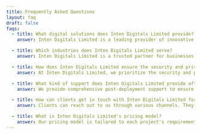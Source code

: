 ```yaml
---
title: Frequently Asked Questions
layout: faq
draft: false
faqs:
  - title: What digital solutions does Inten Digitals Limited provide?
    answer: Inten Digitals Limited is a leading provider of innovative digital solutions, specializing in Extended Realities (VR/AR/MR), AI, and Blockchain. Our team of experts offers tailored solutions using the latest advancements in these technologies. We also excel in developing mobile, web, and desktop applications, delivering robust and scalable software. Additionally, we provide consultations and support for optimizing CNC processes in the manufacturing industry. Committed to driving innovation, we exceed client expectations by staying up-to-date with emerging technologies and offering ongoing support. Inten Digitals Limited empowers businesses with our diverse range of digital solutions and expertise.

  - title: Which industries does Inten Digitals Limited serve?
    answer: Inten Digitals Limited is a trusted partner for businesses in various industries, offering tailored digital solutions to address unique challenges. We have expertise in healthcare, education, entertainment, real estate, manufacturing, finance, and more. In healthcare, we use Extended Realities, AI, and Blockchain to revolutionize patient care and medical training. In education, we develop immersive experiences and AI-powered solutions for personalized learning. For entertainment, we create captivating virtual and augmented reality experiences. In real estate, we provide virtual tours and AI-driven tools for property management. In manufacturing, we optimize CNC processes for greater efficiency. We also develop secure and scalable applications for financial institutions using Blockchain. With industry knowledge and technical expertise, Inten Digitals Limited delivers solutions that drive growth and innovation. Contact them to explore tailored digital solutions for your industry-specific needs.

  - title: How does Inten Digitals Limited ensure the security and privacy of client data?
    answer: At Inten Digitals Limited, we prioritize the security and privacy of client data. We adhere to industry best practices and implement robust security measures to safeguard sensitive information. We comply with relevant data protection regulations and employ encryption techniques, secure networks, and access controls to maintain data integrity and confidentiality.

  - title: What kind of support does Inten Digitals Limited provide after the solution is deployed?
    answer: We provide comprehensive post-deployment support to ensure a smooth transition and optimal performance of the deployed solution. Our support includes bug fixing, maintenance, performance optimization, and assistance with any queries or issues that may arise. We strive to build long-term partnerships with our clients and support their ongoing success.

  - title: How can clients get in touch with Inten Digitals Limited for more information or to request a quote?
    answer: Clients can reach out to us through various channels. They can visit our website (www.inten.live) to fill out the contact form or directly email us at team@inten.live. Our team will promptly respond to inquiries and provide the necessary information or arrange a consultation to discuss specific project requirements and provide a tailored quote.

  - title: What is Inten Digitals Limited's pricing model?
    answer: Our pricing model is tailored to each project's requirements and complexity. We offer competitive and transparent pricing, ensuring that our clients receive the best value for their investment. For detailed pricing information, please contact our sales team at team@inten.live.
---
```

